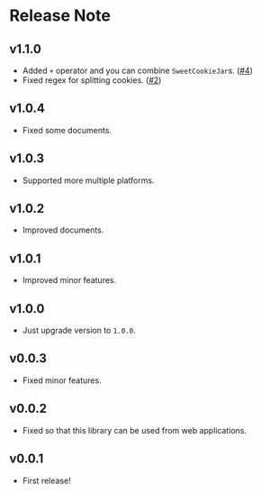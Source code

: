 # Release Note

## v1.1.0

- Added `+` operator and you can combine `SweetCookieJar`s. ([#4](https://github.com/myConsciousness/sweet-cookie-jar/pull/4))
- Fixed regex for splitting cookies. ([#2](https://github.com/myConsciousness/sweet-cookie-jar/pull/2))

## v1.0.4

- Fixed some documents.

## v1.0.3

- Supported more multiple platforms.

## v1.0.2

- Improved documents.

## v1.0.1

- Improved minor features.

## v1.0.0

- Just upgrade version to `1.0.0`.

## v0.0.3

- Fixed minor features.

## v0.0.2

- Fixed so that this library can be used from web applications.

## v0.0.1

- First release!
